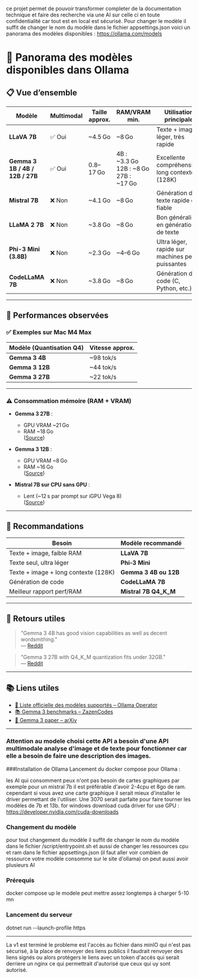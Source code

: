 ﻿ce projet permet de pouvoir transformer completer de la documentation technique et faire des recherche via une AI sur celle ci en toute confidentialité car tout est en local est sécurisé.
Pour changer le modèle il suffit de changer le nom du modèle dans le fichier appsettings.json voici un panorama des modèles disponibles : https://ollama.com/models
# 🧠 Panorama des modèles disponibles dans Ollama

## 📋 Vue d’ensemble

| Modèle                  | Multimodal | Taille approx. | RAM/VRAM min.         | Utilisation principale                              |
|-------------------------|------------|----------------|------------------------|-----------------------------------------------------|
| **LLaVA 7B**            | ✅ Oui     | ~4.5 Go        | ~8 Go                  | Texte + image léger, très rapide                   |
| **Gemma 3 1B / 4B / 12B / 27B** | ✅ Oui | 0.8–17 Go     | 4B : ~3.3 Go<br>12B : ~8 Go<br>27B : ~17 Go | Excellente compréhension, long contexte (128K)     |
| **Mistral 7B**          | ❌ Non     | ~4.1 Go        | ~8 Go                  | Génération de texte rapide et fiable               |
| **LLaMA 2 7B**          | ❌ Non     | ~3.8 Go        | ~8 Go                  | Bon généraliste en génération de texte             |
| **Phi-3 Mini (3.8B)**   | ❌ Non     | ~2.3 Go        | ~4–6 Go                | Ultra léger, rapide sur machines peu puissantes    |
| **CodeLLaMA 7B**        | ❌ Non     | ~3.8 Go        | ~8 Go                  | Génération de code (C, Python, etc.)               |

---

## 🚀 Performances observées

### ✅ Exemples sur Mac M4 Max
| Modèle (Quantisation Q4) | Vitesse approx. |
|--------------------------|-----------------|
| **Gemma 3 4B**           | ~98 tok/s       |
| **Gemma 3 12B**          | ~44 tok/s       |
| **Gemma 3 27B**          | ~22 tok/s       |

---

### ⚠️ Consommation mémoire (RAM + VRAM)

- **Gemma 3 27B** :  
  - GPU VRAM ~21 Go  
  - RAM ~18 Go  
  ([Source](https://github.com/ollama/ollama/issues/9701))

- **Gemma 3 12B** :  
  - GPU VRAM ~8 Go  
  - RAM ~16 Go  
  ([Source](https://www.reddit.com/r/ollama/comments/1jaydvn))

- **Mistral 7B sur CPU sans GPU** :  
  - Lent (~12 s par prompt sur iGPU Vega 8)  
  ([Source](https://www.reddit.com/r/ollama/comments/1jhmldw))

---

## 🧠 Recommandations

| Besoin                                | Modèle recommandé       |
|---------------------------------------|--------------------------|
| Texte + image, faible RAM             | **LLaVA 7B**             |
| Texte seul, ultra léger               | **Phi‑3 Mini**           |
| Texte + image + long contexte (128K) | **Gemma 3 4B ou 12B**    |
| Génération de code                    | **CodeLLaMA 7B**         |
| Meilleur rapport perf/RAM             | **Mistral 7B Q4_K_M**    |

---

## 💬 Retours utiles

> "Gemma 3 4B has good vision capabilities as well as decent wordsmithing."  
> — [Reddit](https://www.reddit.com/r/LocalLLaMA/comments/1jf7tng)

> "Gemma 3 27B with Q4_K_M quantization fits under 32GB."  
> — [Reddit](https://www.reddit.com/r/ollama/comments/1jlqee3)

---

## 📚 Liens utiles

- [📘 Liste officielle des modèles supportés – Ollama Operator](https://ollama-operator.ayaka.io/pages/en/guide/supported-models)
- [📚 Gemma 3 benchmarks – ZazenCodes](https://zazencodes.com/blog/ultimate-gemma3-ollama-guide-testing-1b-4b-12b-27b/)
- [📄 Gemma 3 paper – arXiv](https://arxiv.org/abs/2503.19786)

---
### Attention au modele choisi cette API a besoin d'une API multimodale analyse d'image et de texte pour fonctionner car elle a besoin de faire une description des images.

###Installation de Ollama
Lancement du docker compose pour Ollama  :

les AI qui consomment peux n'ont pas besoin de cartes graphiques par exemple pour un mistral 7b il est préférable d'avoir 2-4cpu et 8go de ram.
cependant si vous avez une carte graphique il serait mieux d'installer le driver permettant de l'utiliser.
Une 3070 serait parfaite pour faire tourner les modèles de 7b et 13b.
for windows download cuda driver for use GPU :  https://developer.nvidia.com/cuda-downloads

### Changement du modèle
pour tout changement du modèle il suffit de changer le nom du modèle dans le fichier /script/entrypoint.sh
et aussi de changer les ressources cpu et ram dans le fichier appsettings.json (il faut aller voir combien de ressource votre modèle consomme sur le site d'ollama)
on peut aussi avoir plusieurs AI
### Prérequis
docker compose up
le modele peut mettre assez longtemps à charger 5-10 mn

### Lancement du serveur
 dotnet run --launch-profile https

 ----
 La v1 est terminé le probleme est l'accès au fichier dans minIO qui n'est pas sécurisé,
 à la place de renvoyer des liens publics il faudrait renvoyer des liens signés ou alors protégers le liens avec un token d'accès qui serait derriere un nginx ce qui permettrait d'autorisé que ceux qui uy sont autorisé.
